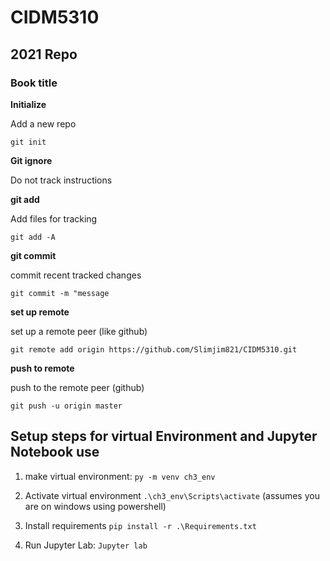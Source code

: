 # CIDM5310
## 2021 Repo
### Book title

__Initialize__

Add a new repo

`git init`

__Git ignore__

Do not track instructions

__git add__

Add files for tracking

`git add -A`

__git commit__

commit recent tracked changes

`git commit -m "message`

__set up remote__

set up a remote peer (like github)

`git remote add origin https://github.com/Slimjim821/CIDM5310.git`

__push to remote__

push to the remote peer (github)

`git push -u origin master`

## Setup steps for virtual Environment and Jupyter Notebook use

1. make virtual environment: `py -m venv ch3_env`

2. Activate virtual environment
`.\ch3_env\Scripts\activate` (assumes you are on windows using powershell)

3. Install requirements
`pip install -r .\Requirements.txt`

4. Run Jupyter Lab: `Jupyter lab`